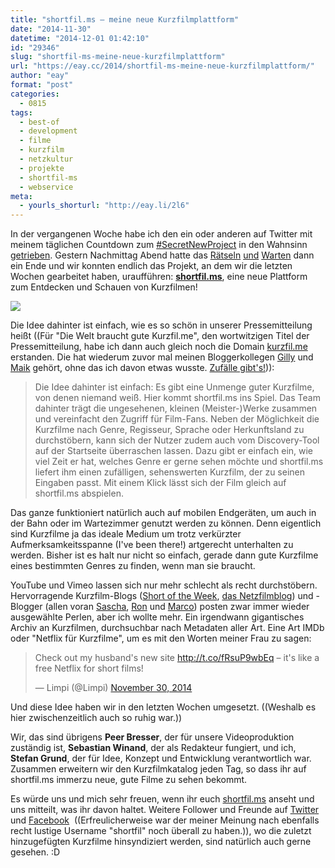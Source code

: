 ```yaml
---
title: "shortfil.ms – meine neue Kurzfilmplattform"
date: "2014-11-30"
datetime: "2014-12-01 01:42:10"
id: "29346"
slug: "shortfil-ms-meine-neue-kurzfilmplattform"
url: "https://eay.cc/2014/shortfil-ms-meine-neue-kurzfilmplattform/"
author: "eay"
format: "post"
categories:
  - 0815
tags:
  - best-of
  - development
  - filme
  - kurzfilm
  - netzkultur
  - projekte
  - shortfil-ms
  - webservice
meta:
  - yourls_shorturl: "http://eay.li/2l6"
---
```


In der vergangenen Woche habe ich den ein oder anderen auf Twitter mit meinem täglichen Countdown zum [#SecretNewProject](https://twitter.com/search?f=realtime&q=%23SecretNewProject%20from%3Aeay&src=typd) in den Wahnsinn [getrieben](https://twitter.com/patsbin/status/537963109072523264). Gestern Nachmittag Abend hatte das [Rätseln](https://twitter.com/UARRR/status/537700466256515072) [und](https://twitter.com/AndiH/status/537882299459964928) [Warten](https://twitter.com/timomeh/status/538831085090918400) dann ein Ende und wir konnten endlich das Projekt, an dem wir die letzten Wochen gearbeitet haben, uraufführen: [**shortfil.ms**](http://shortfil.ms), eine neue Plattform zum Entdecken und Schauen von Kurzfilmen!

[![](https://eay.cc/uploads/2014/shortfilms1.jpg)](http://shortfil.ms)

Die Idee dahinter ist einfach, wie es so schön in unserer Pressemitteilung heißt ((Für "Die Welt braucht gute Kurzfil.me", den wortwitzigen Titel der Pressemitteilung, habe ich dann auch gleich noch die Domain [kurzfil.me](http://kurzfil.me/) erstanden. Die hat wiederum zuvor mal meinen Bloggerkollegen [Gilly](http://blog.gilly.ws/) und [Maik](http://www.langweiledich.net/) gehört, ohne das ich davon etwas wusste. [Zufälle gibt's!](http://en.wikipedia.org/wiki/Multiple_discovery))):

> Die Idee dahinter ist einfach: Es gibt eine Unmenge guter Kurzfilme, von denen niemand weiß. Hier kommt shortfil.ms ins Spiel. Das Team dahinter trägt die ungesehenen, kleinen (Meister-)Werke zusammen und vereinfacht den Zugriff für Film-Fans. Neben der Möglichkeit die Kurzfilme nach Genre, Regisseur, Sprache oder Herkunftsland zu durchstöbern, kann sich der Nutzer zudem auch vom Discovery-Tool auf der Startseite überraschen lassen. Dazu gibt er einfach ein, wie viel Zeit er hat, welches Genre er gerne sehen möchte und shortfil.ms liefert ihm einen zufälligen, sehenswerten Kurzfilm, der zu seinen Eingaben passt. Mit einem Klick lässt sich der Film gleich auf shortfil.ms abspielen.

Das ganze funktioniert natürlich auch auf mobilen Endgeräten, um auch in der Bahn oder im Wartezimmer genutzt werden zu können. Denn eigentlich sind Kurzfilme ja das ideale Medium um trotz verkürzter Aufmerksamkeitsspanne (I've been there!) artgerecht unterhalten zu werden. Bisher ist es halt nur nicht so einfach, gerade dann gute Kurzfilme eines bestimmten Genres zu finden, wenn man sie braucht.

YouTube und Vimeo lassen sich nur mehr schlecht als recht durchstöbern. Hervorragende Kurzfilm-Blogs ([Short of the Week](http://www.shortoftheweek.com/), [das Netzfilmblog](http://blog.zeit.de/netzfilmblog/)) und -Blogger (allen voran [Sascha](http://www.pewpewpew.de/category/film/kurzfilm/), [Ron](http://edieh.de/kategorie/filme/fantastischer-kurzfilm) und [Marco](http://www.mindsdelight.de/tag/kurzfilm/)) posten zwar immer wieder ausgewählte Perlen, aber ich wollte mehr. Ein irgendwann gigantisches Archiv an Kurzfilmen, durchsuchbar nach Metadaten aller Art. Eine Art IMDb oder "Netflix für Kurzfilme", um es mit den Worten meiner Frau zu sagen:

<blockquote class="twitter-tweet" data-cards="hidden" lang="en"><p>Check out my husband's new site <a href="http://t.co/fRsuP9wbEq">http://t.co/fRsuP9wbEq</a> – it's like a free Netflix for short films!</p>— Limpi (@Limpi) <a href="https://twitter.com/Limpi/status/539101591690047488">November 30, 2014</a></blockquote>
<script async src="//platform.twitter.com/widgets.js" charset="utf-8"></script>

Und diese Idee haben wir in den letzten Wochen umgesetzt. ((Weshalb es hier zwischenzeitlich auch so ruhig war.))

Wir, das sind übrigens **Peer Bresser**, der für unsere Videoproduktion zuständig ist, **Sebastian Winand**, der als Redakteur fungiert, und ich, **Stefan Grund**, der für Idee, Konzept und Entwicklung verantwortlich war. Zusammen erweitern wir den Kurzfilmkatalog jeden Tag, so dass ihr auf shortfil.ms immerzu neue, gute Filme zu sehen bekommt.

Es würde uns und mich sehr freuen, wenn ihr euch [shortfil.ms](http://shortfil.ms) anseht und uns mitteilt, was ihr davon haltet. Weitere Follower und Freunde auf [Twitter](https://twitter.com/shortfil) und [Facebook](https://www.facebook.com/shortfil)  ((Erfreulicherweise war der meiner Meinung nach ebenfalls recht lustige Username "shortfil" noch überall zu haben.)), wo die zuletzt hinzugefügten Kurzfilme hinsyndiziert werden, sind natürlich auch gerne gesehen. :D
